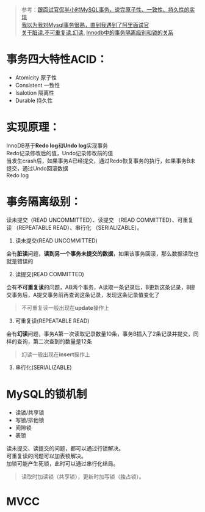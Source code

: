 > 参考：[跟面试官侃半小时MySQL事务，说完原子性、一致性、持久性的实现](https://zhuanlan.zhihu.com/p/129860691)  
> [我以为我对Mysql事务很熟，直到我遇到了阿里面试官](https://zhuanlan.zhihu.com/p/148035779)  
> [关于脏读,不可重复读,幻读.](https://zhuanlan.zhihu.com/p/66016870)
> [Innodb中的事务隔离级别和锁的关系](https://tech.meituan.com/2014/08/20/innodb-lock.html)

# 事务四大特性ACID：

- Atomicity 原子性
- Consistent 一致性
- Isalotion 隔离性
- Durable 持久性

# 实现原理：
InnoDB基于**Redo log**和**Undo log**实现事务  
Redo记录修改后的值，Undo记录修改前的值  
当发生crash后，如果事务A已经提交，通过Redo恢复事务的执行，如果事务B未提交，通过Undo回滚数据  
Redo log

# 事务隔离级别：
读未提交（READ UNCOMMITTED）、读提交 （READ COMMITTED）、可重复读 （REPEATABLE READ）、串行化 （SERIALIZABLE）。

1. 读未提交(READ UNCOMMITTED)

会有**脏读**问题，**读到另一个事务未提交的数据**，如果该事务回滚，那么数据读取也就是错误的

2. 读提交(READ COMMITTED)

会有**不可重复读**的问题，AB两个事务，A读取一条记录后，B更新这条记录，B提交事务后，A提交事务前再查询这条记录，发现这条记录值变化了

> 不可重复读一般出现在**update**操作上

3. 可重复读(REPEATABLE READ)

会有**幻读**问题，事务A第一次读取记录数量10条，事务B插入了2条记录并提交，同样的查询，第二次查到的数量是12条

> 幻读一般出现在**insert**操作上

3. 串行化(SERIALIZABLE)

# MySQL的锁机制

- 读锁/共享锁
- 写锁/排他锁
- 间隙锁
- 表锁

读未提交、读提交的问题，都可以通过行锁解决。  
可重复读的问题可以加表锁解决。  
加锁可能产生死锁，此时可以通过串行化结局。  
> 读取时加读锁（共享锁），更新时加写锁（独占锁）。  

# MVCC